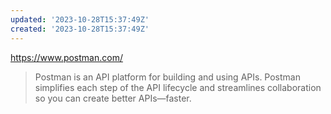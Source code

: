 ```yaml
---
updated: '2023-10-28T15:37:49Z'
created: '2023-10-28T15:37:49Z'
---
```

https://www.postman.com/

> Postman is an API platform for building and using APIs. Postman simplifies each step of the API lifecycle and streamlines collaboration so you can create better APIs—faster.